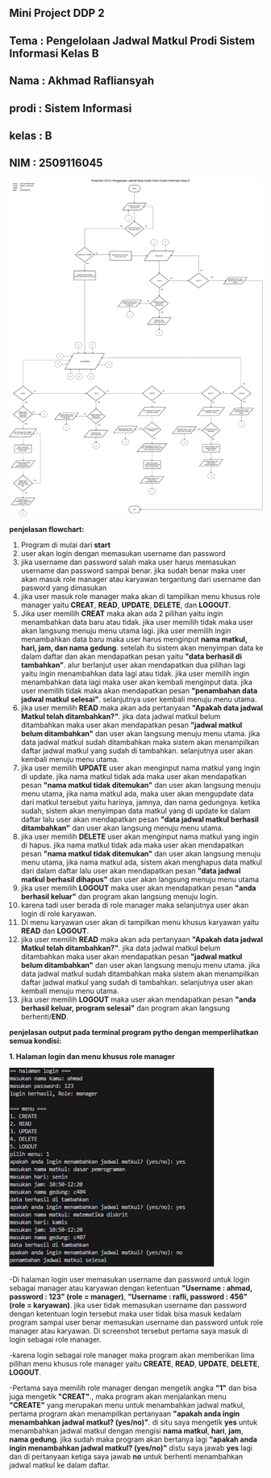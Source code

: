 ## Mini Project DDP 2
## Tema  : Pengelolaan Jadwal Matkul Prodi Sistem Informasi Kelas B
## Nama  : Akhmad Rafliansyah
## prodi : Sistem Informasi
## kelas : B
## NIM   : 2509116045


![Flowchart](minpro.drawio.png)

**penjelasan flowchart:**
1. Program di mulai dari **start**
2. user akan login dengan memasukan username dan password
3. jika username dan password salah maka user harus memasukan username dan password sampai benar. jika sudah benar maka user akan masuk role manager atau karyawan tergantung dari username dan pasword yang dimasukan
4. jika user masuk role manager maka akan di tampilkan menu khusus role manager yaitu **CREAT**, **READ**, **UPDATE**, **DELETE**, dan  **LOGOUT**.
5. Jika user memilih **CREAT** maka akan ada 2 pilihan yaitu ingin menambahkan data baru atau tidak. jika user memilih tidak maka user akan langsung menuju menu utama lagi. jika user memilih ingin menambahkan data baru maka user harus menginput **nama matkul, hari, jam, dan nama gedung**. setelah itu sistem akan menyimpan data ke dalam daftar dan akan mendapatkan pesan yaitu **"data berhasil di tambahkan"**. alur berlanjut user akan mendapatkan dua pilihan lagi yaitu ingin menambahkan data lagi atau tidak. jika user memilih ingin menambahkan data lagi maka user akan kembali menginput data. jika user memilih tidak maka akan mendapatkan pesan **"penambahan data jadwal matkul selesai"**. selanjutnya user kembali menuju menu utama.
5. jika user memilih **READ** maka akan ada pertanyaan **"Apakah data jadwal Matkul telah ditambahkan?"**. jika data jadwal matkul belum ditambahkan maka user akan mendapatkan pesan **"jadwal matkul belum ditambahkan"** dan user akan langsung menuju menu utama. jika data jadwal matkul sudah  ditambahkan maka sistem akan menampilkan daftar jadwal matkul yang sudah di tambahkan. selanjutnya user akan kembali menuju menu utama.
6. jika user memilih **UPDATE** user akan menginput nama matkul yang ingin di update. jika nama matkul tidak ada maka user akan mendapatkan pesan **"nama matkul tidak ditemukan"** dan user akan langsung menuju menu utama, jika nama matkul ada, maka user akan mengupdate data dari matkul tersebut yaitu harinya, jamnya, dan nama gedungnya. ketika sudah, sistem akan menyimpan data matkul yang di update ke dalam daftar lalu user akan mendapatkan pesan **"data jadwal matkul berhasil ditambahkan"** dan user akan langsung menuju menu utama.
7. jika user memilih **DELETE** user akan menginput nama matkul yang ingin di hapus. jika nama matkul tidak ada maka user akan mendapatkan pesan **"nama matkul tidak ditemukan"** dan user akan langsung menuju menu utama, jika nama matkul ada, sistem akan menghapus data matkul dari dalam daftar lalu user akan mendapatkan pesan **"data jadwal matkul berhasil dihapus"** dan user akan langsung menuju menu utama
8. jika user memilih **LOGOUT** maka user akan mendapatkan pesan **"anda berhasil keluar"** dan program akan langsung menuju login.
9. karena tadi user berada di role manager maka selanjutnya user akan login di role karyawan.
10. Di menu karyawan user akan di tampilkan menu khusus karyawan yaitu **READ** dan **LOGOUT**.
11. jika user memilih **READ** maka akan ada pertanyaan **"Apakah data jadwal Matkul telah ditambahkan?"**. jika data jadwal matkul belum ditambahkan maka user akan mendapatkan pesan **"jadwal matkul belum ditambahkan"** dan user akan langsung menuju menu utama. jika data jadwal matkul sudah  ditambahkan maka sistem akan menampilkan daftar jadwal matkul yang sudah di tambahkan. selanjutnya user akan kembali menuju menu utama.
12. jika user memilih **LOGOUT** maka user akan mendapatkan pesan **"anda berhasil keluar, program selesai"** dan program akan langsung berhenti/**END**.

**penjelasan output pada terminal program pytho dengan memperlihatkan semua kondisi:**

**1. Halaman login dan menu khusus role manager**


 ![Output](Screenshot1.png)
 
 -Di halaman login user memasukan username dan password untuk login sebagai manager atau karyawan dengan ketentuan **"Username : ahmad, password : 123" (role = manager)**, **"Username : rafli, password : 456" (role = karyawan)**. jika user tidak memasukan username dan password dengan ketentuan login tersebut maka user tidak bisa masuk kedalam program sampai user benar memasukan username dan password untuk role manager atau karyawan. Di screenshot tersebut pertama saya masuk di login sebagai role manager.
 
 -karena login sebagai role manager maka program akan memberikan lima pilihan menu khusus role manager yaitu **CREATE**, **READ**, **UPDATE**, **DELETE**, **LOGOUT**.
 
 -Pertama saya memilih role manager dengan mengetik angka **"1"** dan bisa juga mengetik **"CREAT"**., maka program akan menjalankan menu **"CREATE"** yang merupakan menu untuk menambahkan jadwal matkul, pertama program akan menampilkan pertanyaan **"apakah anda ingin menambahkan jadwal matkul? (yes/no)"**. di situ saya mengetik **yes** untuk menambahkan jadwal matkul dengan mengisi **nama matkul**, **hari**, **jam**, **nama gedung**. jika sudah maka program akan bertanya lagi **"apakah anda ingin menambahkan jadwal matkul? (yes/no)"** distu saya jawab **yes** lagi dan di pertanyaan ketiga saya jawab **no** untuk berhenti menambahkan jadwal matkul ke dalam daftar.
 
 
